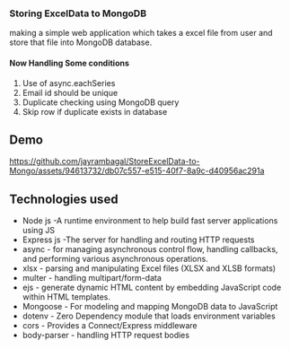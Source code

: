 ### Storing ExcelData to MongoDB
making a simple web application which takes a excel file from user and store that file into MongoDB database.

#### Now Handling Some conditions
1. Use of async.eachSeries
2. Email id should be unique
3. Duplicate checking using MongoDB query
4. Skip row if duplicate exists in database

## Demo

https://github.com/jayrambagal/StoreExcelData-to-Mongo/assets/94613732/db07c557-e515-40f7-8a9c-d40956ac291a


## Technologies used

* Node js -A runtime environment to help build fast server applications using JS
* Express js -The server for handling and routing HTTP requests
* async - for managing asynchronous control flow, handling callbacks, and performing various asynchronous operations.
* xlsx -  parsing and manipulating Excel files (XLSX and XLSB formats) 
* multer - handling multipart/form-data
* ejs - generate dynamic HTML content by embedding JavaScript code within HTML templates.
* Mongoose - For modeling and mapping MongoDB data to JavaScript
* dotenv - Zero Dependency module that loads environment variables
* cors - Provides a Connect/Express middleware
* body-parser - handling HTTP request bodies 
